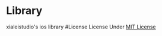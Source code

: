 # Library
xialeistudio's ios library
#License
License Under [MIT License](https://opensource.org/licenses/MIT)
